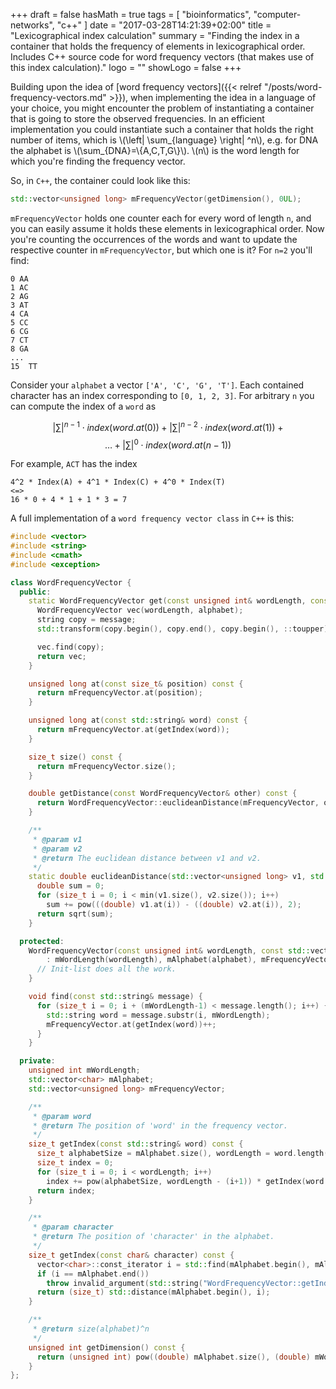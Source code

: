 +++
draft = false
hasMath = true
tags = [
  "bioinformatics", "computer-networks", "c++"
]
date = "2017-03-28T14:21:39+02:00"
title = "Lexicographical index calculation"
summary = "Finding the index in a container that holds the frequency of elements in lexicographical order. Includes C++ source code for word frequency vectors (that makes use of this index calculation)."
logo = ""
showLogo = false
+++

Building upon the idea of [word frequency vectors]({{< relref "/posts/word-frequency-vectors.md" >}}), when implementing the idea in a language of your choice, you might encounter the problem of instantiating a container that is going to store the observed frequencies. In an efficient implementation you could instantiate such a container that holds the right number of items, which is \\(\left| \sum\_{language} \right| ^n\\), e.g. for DNA the alphabet is \\(\sum_{DNA}=\\{A,C,T,G\\}\\). \\(n\\) is the word length for which you're finding the frequency vector.

So, in `C++`, the container could look like this:

```c++
std::vector<unsigned long> mFrequencyVector(getDimension(), 0UL);
```

`mFrequencyVector` holds one counter each for every word of length `n`, and you can easily assume it holds these elements in lexicographical order.
Now you're counting the occurrences of the words and want to update the respective counter in `mFrequencyVector`, but which one is it?  For `n=2` you'll find:

```
0 AA
1 AC
2 AG
3 AT
4 CA
5 CC
6 CG
7 CT
8 GA
...
15  TT
```

Consider your `alphabet` a vector `['A', 'C', 'G', 'T']`. Each contained character has an index corresponding to `[0, 1, 2, 3]`.
For arbitrary `n` you can compute the index of a `word` as

$$ \left| \sum \right| ^{n-1} \cdot index(word.at(0)) + \left| \sum \right| ^{n-2} \cdot index(word.at(1))\; + $$
$$ \ldots + \left| \sum \right| ^{0} \cdot index(word.at(n-1)) $$

For example, `ACT` has the index
```
4^2 * Index(A) + 4^1 * Index(C) + 4^0 * Index(T)
<=>
16 * 0 + 4 * 1 + 1 * 3 = 7
```

A full implementation of a `word frequency vector class` in `C++` is this:

```c++
#include <vector>
#include <string>
#include <cmath>
#include <exception>

class WordFrequencyVector {
  public:
    static WordFrequencyVector get(const unsigned int& wordLength, const std::vector<char>& alphabet, const string& message) {
      WordFrequencyVector vec(wordLength, alphabet);
      string copy = message;
      std::transform(copy.begin(), copy.end(), copy.begin(), ::toupper);

      vec.find(copy);
      return vec;
    }

    unsigned long at(const size_t& position) const {
      return mFrequencyVector.at(position);
    }

    unsigned long at(const std::string& word) const {
      return mFrequencyVector.at(getIndex(word));
    }

    size_t size() const {
      return mFrequencyVector.size();
    }

    double getDistance(const WordFrequencyVector& other) const {
      return WordFrequencyVector::euclideanDistance(mFrequencyVector, other.mFrequencyVector);
    }

    /**
     * @param v1
     * @param v2
     * @return The euclidean distance between v1 and v2.
     */
    static double euclideanDistance(std::vector<unsigned long> v1, std::vector<unsigned long> v2) {
      double sum = 0;
      for (size_t i = 0; i < min(v1.size(), v2.size()); i++)
        sum += pow(((double) v1.at(i)) - ((double) v2.at(i)), 2);
      return sqrt(sum);
    }

  protected:
    WordFrequencyVector(const unsigned int& wordLength, const std::vector<char>& alphabet)
        : mWordLength(wordLength), mAlphabet(alphabet), mFrequencyVector(std::vector<unsigned long>(getDimension(), 0UL)) {
      // Init-list does all the work.
    }

    void find(const std::string& message) {
      for (size_t i = 0; i + (mWordLength-1) < message.length(); i++) {
        std::string word = message.substr(i, mWordLength);
        mFrequencyVector.at(getIndex(word))++;
      }
    }

  private:
    unsigned int mWordLength;
    std::vector<char> mAlphabet;
    std::vector<unsigned long> mFrequencyVector;

    /**
     * @param word
     * @return The position of 'word' in the frequency vector.
     */
    size_t getIndex(const std::string& word) const {
      size_t alphabetSize = mAlphabet.size(), wordLength = word.length();
      size_t index = 0;
      for (size_t i = 0; i < wordLength; i++)
        index += pow(alphabetSize, wordLength - (i+1)) * getIndex(word.at(i));
      return index;
    }

    /**
     * @param character
     * @return The position of 'character' in the alphabet.
     */
    size_t getIndex(const char& character) const {
      vector<char>::const_iterator i = std::find(mAlphabet.begin(), mAlphabet.end(), character);
      if (i == mAlphabet.end())
        throw invalid_argument(std::string("WordFrequencyVector::getIndex(char) called but char couldn't be found for \'" + std::to_string(character) + "\'!"));
      return (size_t) std::distance(mAlphabet.begin(), i);
    }

    /**
     * @return size(alphabet)^n
     */
    unsigned int getDimension() const {
      return (unsigned int) pow((double) mAlphabet.size(), (double) mWordLength);
    }
};
```
